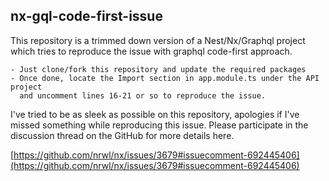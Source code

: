 ## nx-gql-code-first-issue

This repository is a trimmed down version of a Nest/Nx/Graphql project which tries to reproduce the issue with graphql code-first approach.

```
- Just clone/fork this repository and update the required packages
- Once done, locate the Import section in app.module.ts under the API project
  and uncomment lines 16-21 or so to reproduce the issue.
```

I've tried to be as sleek as possible on this repository, apologies if I've missed something while reproducing this issue. Please participate in the discussion thread on the GitHub for more details here.

[https://github.com/nrwl/nx/issues/3679#issuecomment-692445406](https://github.com/nrwl/nx/issues/3679#issuecomment-692445406)
